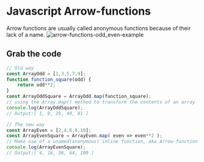 # Javascript Arrow-functions
Arrow functions are usually called anonymous functions because of their lack of a name.
![arrow-functions-odd_even-example](https://github.com/danielurra/javascript-arrow-functions/assets/51704179/965e4d09-0616-40db-ac13-ceb1cd82c8ef)<br>
## Grab the code
```javascript
// Old way
const ArrayOdd = [1,3,5,7,9];
function function_square(odd) {
    return odd**2;
}
const ArrayOddSquare = ArrayOdd.map(function_square);
// using the Array.map() method to transform the contents of an array 
console.log(ArrayOddSquare);
// Output:[ 1, 9, 25, 49, 81 ]

// The new way
const ArrayEven = [2,4,6,8,10];
const ArrayEvenSquare = ArrayEven.map( even => even**2 );
// Make use of a unamed(anonymous) inline function, aka Arrow-function syntax
console.log(ArrayEvenSquare);
// Output:[ 4, 16, 36, 64, 100 ]
```
